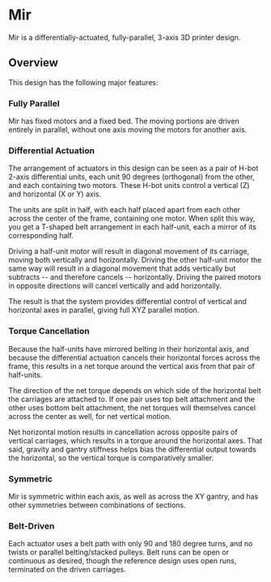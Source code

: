 # Mir

Mir is a differentially-actuated, fully-parallel, 3-axis 3D printer design.

## Overview

This design has the following major features:

### Fully Parallel

Mir has fixed motors and a fixed bed. The moving portions are driven entirely in parallel, without one axis moving the motors for another axis.

### Differential Actuation

The arrangement of actuators in this design can be seen as a pair of H-bot 2-axis differential units, each unit 90 degrees (orthogonal) from the other, and each containing two motors. These H-bot units control a vertical (Z) and horizontal (X or Y) axis.

The units are split in half, with each half placed apart from each other across the center of the frame, containing one motor. When split this way, you get a T-shaped belt arrangement in each half-unit, each a mirror of its corresponding half.

Driving a half-unit motor will result in diagonal movement of its carriage, moving both vertically and horizontally. Driving the other half-unit motor the same way will result in a diagonal movement that adds vertically but subtracts -- and therefore cancels -- horizontally. Driving the paired motors in opposite directions will cancel vertically and add horizontally.

The result is that the system provides differential control of vertical and horizontal axes in parallel, giving full XYZ parallel motion.

### Torque Cancellation

Because the half-units have mirrored belting in their horizontal axis, and because the differential actuation cancels their horizontal forces across the frame, this results in a net torque around the vertical axis from that pair of half-units.

The direction of the net torque depends on which side of the horizontal belt the carriages are attached to. If one pair uses top belt attachment and the other uses bottom belt attachment, the net torques will themselves cancel across the center as well, for net vertical motion.

Net horizontal motion results in cancellation across opposite pairs of vertical carriages, which results in a torque around the horizontal axes. That said, gravity and gantry stiffness helps bias the differential output towards the horizontal, so the vertical torque is comparatively smaller.

### Symmetric

Mir is symmetric within each axis, as well as across the XY gantry, and has other symmetries between combinations of sections.

### Belt-Driven

Each actuator uses a belt path with only 90 and 180 degree turns, and no twists or parallel belting/stacked pulleys. Belt runs can be open or continuous as desired, though the reference design uses open runs, terminated on the driven carriages.
